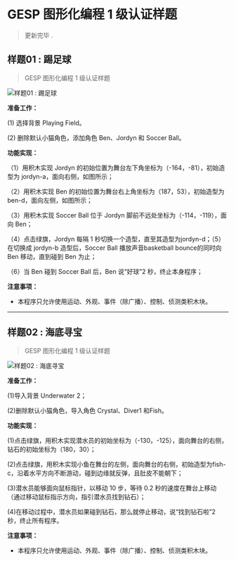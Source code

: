 # GESP 图形化编程 1 级认证样题

> 更新完毕 .

## 样题01 : 踢足球

> GESP 图形化编程 1 级认证样题

![样题01 : 踢足球](https://cdn.jsdelivr.net/gh/jonaslgtm/gesp-scratch-doc/docs/_img/scratch-sample-1-01.jpg)

**准备工作：**

(1) 选择背景 Playing Field。

(2) 删除默认小猫角色，添加角色 Ben、Jordyn 和 Soccer Ball。

**功能实现：**

（1）用积木实现 Jordyn 的初始位置为舞台左下角坐标为（-164，-81），初始造型为 jordyn-a，面向右侧，如图所示；

（2）用积木实现 Ben 的初始位置为舞台右上角坐标为（187，53），初始造型为ben-d，面向左侧，如图所示；

（3）用积木实现 Soccer Ball 位于 Jordyn 脚前不远处坐标为（-114，-119），面向 Ben；

（4）点击绿旗，Jordyn 每隔 1 秒切换一个造型，直至其造型为jordyn-d；（5）在切换成 jordyn-b 造型后，Soccer Ball 播放声音basketball bounce的同时向 Ben 移动，直到碰到 Ben 为止；

（6）当 Ben 碰到 Soccer Ball 后，Ben 说“好球”2 秒，终止本身程序；

**注意事项：**

- 本程序只允许使用运动、外观、事件（除广播）、控制、侦测类积木块。

---

## 样题02 : 海底寻宝

> GESP 图形化编程 1 级认证样题

![样题02 : 海底寻宝](https://cdn.jsdelivr.net/gh/jonaslgtm/gesp-scratch-doc/docs/_img/scratch-sample-1-02.jpg)

**准备工作：**

(1)导入背景 Underwater 2；

(2)删除默认小猫角色，导入角色 Crystal、Diver1 和Fish。

**功能实现：**

(1)点击绿旗，用积木实现潜水员的初始坐标为（-130，-125），面向舞台的右侧，钻石的初始坐标为（180，30）；

(2)点击绿旗，用积木实现小鱼在舞台的左侧，面向舞台的右侧，初始造型为fish-c，沿着水平方向不断游动，碰到边缘就反弹，且肚皮不能朝下；

(3)潜水员能够面向鼠标指针，以移动 10 步，等待 0.2 秒的速度在舞台上移动（通过移动鼠标指示方向，指引潜水员找到钻石）；

(4)在移动过程中，潜水员如果碰到钻石，那么就停止移动，说“找到钻石啦”2 秒，终止所有程序。

**注意事项：**

- 本程序只允许使用运动、外观、事件（除广播）、控制、侦测类积木块。
